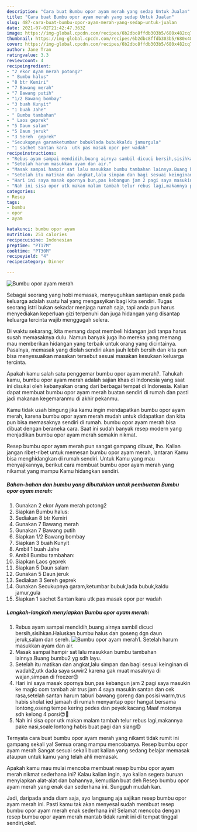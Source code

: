 ```yaml
---
description: "Cara buat Bumbu opor ayam merah yang sedap Untuk Jualan"
title: "Cara buat Bumbu opor ayam merah yang sedap Untuk Jualan"
slug: 487-cara-buat-bumbu-opor-ayam-merah-yang-sedap-untuk-jualan
date: 2021-07-02T21:42:47.363Z
image: https://img-global.cpcdn.com/recipes/6b2dbc8ffdb303b5/680x482cq70/bumbu-opor-ayam-merah-foto-resep-utama.jpg
thumbnail: https://img-global.cpcdn.com/recipes/6b2dbc8ffdb303b5/680x482cq70/bumbu-opor-ayam-merah-foto-resep-utama.jpg
cover: https://img-global.cpcdn.com/recipes/6b2dbc8ffdb303b5/680x482cq70/bumbu-opor-ayam-merah-foto-resep-utama.jpg
author: Jane Tran
ratingvalue: 3.3
reviewcount: 4
recipeingredient:
- "2 ekor Ayam merah potong2"
- " Bumbu halus"
- "8 btr Kemiri"
- "7 Bawang merah"
- "7 Bawang putih"
- "1/2 Bawang bombay"
- "3 buah Kunyit"
- "1 buah Jahe"
- " Bumbu tambahan"
- " Laos geprek"
- "5 Daun salam"
- "5 Daun jeruk"
- "3 Sereh  geprek"
- "Secukupnya garamketumbar bubuklada bubukkaldu jamurgula"
- "1 sachet Santan kara  utk pas masak opor per wadah"
recipeinstructions:
- "Rebus ayam sampai mendidih,buang airnya sambil dicuci bersih,sisihkan.Haluskan bumbu halus dan goseng dgn daun jeruk,salam dan sereh."
- "Setelah harum masukkan ayam dan air."
- "Masak sampai hampir sat lalu masukkan bumbu tambahan lainnya.Buang bumbu2 yg sdh layu."
- "Setelah itu matikan dan angkat,lalu simpan dan bagi sesuai keinginan di wadah2,utk dada saya suwir2 karena gak muat masaknya di wajan,simpan di freezer😊"
- "Hari ini saya masak opornya bun,pas kebangun jam 2 pagi saya masukin ke magic com tambah air trus jam 4 saya masukin santan dan cek rasa,setelah santan harum taburi bawang goreng dan posisi warm,trus habis sholat ied jamaah di rumah menyantap opor hangat bersama lontong,oseng tempe kering pedes dan peyek kacang.Maaf motonya sdh kelong 4 porsi😍🙏"
- "Nah ini sisa opor utk makan malam tambah telur rebus lagi,makannya pake nasi,soale lontong habis buat pagi dan siang😍"
categories:
- Resep
tags:
- bumbu
- opor
- ayam

katakunci: bumbu opor ayam 
nutrition: 251 calories
recipecuisine: Indonesian
preptime: "PT17M"
cooktime: "PT30M"
recipeyield: "4"
recipecategory: Dinner

---
```



![Bumbu opor ayam merah](https://img-global.cpcdn.com/recipes/6b2dbc8ffdb303b5/680x482cq70/bumbu-opor-ayam-merah-foto-resep-utama.jpg)

Sebagai seorang yang hobi memasak, menyuguhkan santapan enak pada keluarga adalah suatu hal yang mengasyikan bagi kita sendiri. Tugas seorang istri bukan sekadar menjaga rumah saja, tapi anda pun harus menyediakan keperluan gizi terpenuhi dan juga hidangan yang disantap keluarga tercinta wajib menggugah selera.

Di waktu  sekarang, kita memang dapat membeli hidangan jadi tanpa harus susah memasaknya dulu. Namun banyak juga lho mereka yang memang mau memberikan hidangan yang terbaik untuk orang yang dicintainya. Pasalnya, memasak yang diolah sendiri akan jauh lebih bersih dan kita pun bisa menyesuaikan masakan tersebut sesuai masakan kesukaan keluarga tercinta. 



Apakah kamu salah satu penggemar bumbu opor ayam merah?. Tahukah kamu, bumbu opor ayam merah adalah sajian khas di Indonesia yang saat ini disukai oleh kebanyakan orang dari berbagai tempat di Indonesia. Kalian dapat membuat bumbu opor ayam merah buatan sendiri di rumah dan pasti jadi makanan kegemaranmu di akhir pekanmu.

Kamu tidak usah bingung jika kamu ingin mendapatkan bumbu opor ayam merah, karena bumbu opor ayam merah mudah untuk didapatkan dan kita pun bisa memasaknya sendiri di rumah. bumbu opor ayam merah bisa dibuat dengan beraneka cara. Saat ini sudah banyak resep modern yang menjadikan bumbu opor ayam merah semakin nikmat.

Resep bumbu opor ayam merah pun sangat gampang dibuat, lho. Kalian jangan ribet-ribet untuk memesan bumbu opor ayam merah, lantaran Kamu bisa menghidangkan di rumah sendiri. Untuk Kamu yang mau menyajikannya, berikut cara membuat bumbu opor ayam merah yang nikamat yang mampu Kamu hidangkan sendiri.

<!--inarticleads1-->

##### Bahan-bahan dan bumbu yang dibutuhkan untuk pembuatan Bumbu opor ayam merah:

1. Gunakan 2 ekor Ayam merah potong2
1. Siapkan  Bumbu halus:
1. Sediakan 8 btr Kemiri
1. Gunakan 7 Bawang merah
1. Gunakan 7 Bawang putih
1. Siapkan 1/2 Bawang bombay
1. Siapkan 3 buah Kunyit
1. Ambil 1 buah Jahe
1. Ambil  Bumbu tambahan:
1. Siapkan  Laos geprek
1. Siapkan 5 Daun salam
1. Gunakan 5 Daun jeruk
1. Sediakan 3 Sereh  geprek
1. Gunakan Secukupnya garam,ketumbar bubuk,lada bubuk,kaldu jamur,gula
1. Siapkan 1 sachet Santan kara  utk pas masak opor per wadah




<!--inarticleads2-->

##### Langkah-langkah menyiapkan Bumbu opor ayam merah:

1. Rebus ayam sampai mendidih,buang airnya sambil dicuci bersih,sisihkan.Haluskan bumbu halus dan goseng dgn daun jeruk,salam dan sereh.
<img src="https://img-global.cpcdn.com/steps/c0683f5fd99de812/160x128cq70/bumbu-opor-ayam-merah-langkah-memasak-1-foto.jpg" alt="Bumbu opor ayam merah">1. Setelah harum masukkan ayam dan air.
1. Masak sampai hampir sat lalu masukkan bumbu tambahan lainnya.Buang bumbu2 yg sdh layu.
1. Setelah itu matikan dan angkat,lalu simpan dan bagi sesuai keinginan di wadah2,utk dada saya suwir2 karena gak muat masaknya di wajan,simpan di freezer😊
1. Hari ini saya masak opornya bun,pas kebangun jam 2 pagi saya masukin ke magic com tambah air trus jam 4 saya masukin santan dan cek rasa,setelah santan harum taburi bawang goreng dan posisi warm,trus habis sholat ied jamaah di rumah menyantap opor hangat bersama lontong,oseng tempe kering pedes dan peyek kacang.Maaf motonya sdh kelong 4 porsi😍🙏
1. Nah ini sisa opor utk makan malam tambah telur rebus lagi,makannya pake nasi,soale lontong habis buat pagi dan siang😍




Ternyata cara buat bumbu opor ayam merah yang nikamt tidak rumit ini gampang sekali ya! Semua orang mampu mencobanya. Resep bumbu opor ayam merah Sangat sesuai sekali buat kalian yang sedang belajar memasak ataupun untuk kamu yang telah ahli memasak.

Apakah kamu mau mulai mencoba membuat resep bumbu opor ayam merah nikmat sederhana ini? Kalau kalian ingin, ayo kalian segera buruan menyiapkan alat-alat dan bahannya, kemudian buat deh Resep bumbu opor ayam merah yang enak dan sederhana ini. Sungguh mudah kan. 

Jadi, daripada anda diam saja, ayo langsung aja sajikan resep bumbu opor ayam merah ini. Pasti kamu tak akan menyesal sudah membuat resep bumbu opor ayam merah enak sederhana ini! Selamat mencoba dengan resep bumbu opor ayam merah mantab tidak rumit ini di tempat tinggal sendiri,oke!.

